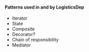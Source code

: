 #### Patterns used in and by LogisticsDep

* Iterator
* State
* Composite
* Decorator?
* Chain of responsibility
* Mediator
